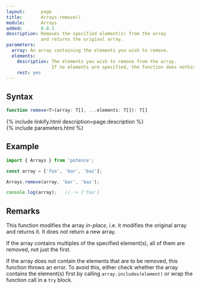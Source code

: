 ```yaml
---
layout:      page
title:       Arrays.remove()
module:      Arrays
added:       0.0.1
description: Removes the specified element(s) from the array
             and returns the original array.
parameters:
  array: An array containing the elements you wish to remove.
  elements:
    description: The elements you wish to remove from the array.
                 If no elements are specified, the function does nothing.
    rest: yes
---
```

## Syntax

```ts
function remove<T>(array: T[], ...elements: T[]): T[]
```

<div class="description">{% include linkify.html description=page.description %}</div>
{% include parameters.html %}

## Example

```ts
import { Arrays } from 'potence';

const array = ['foo', 'bar', 'baz'];

Arrays.remove(array, 'bar', 'baz');

console.log(array);   // -> ['foo']
```

## Remarks

This function modifies the array *in-place*, i.e. it modifies the original array
and returns it. It does *not* return a new array.

If the array contains multiples of the specified element(s), all of them are
removed, not just the first.

If the array does not contain the elements that are to be removed, this function
throws an error. To avoid this, either check whether the array contains the
element(s) first by calling `array.includes(element)` or wrap the function call
in a `try` block.
